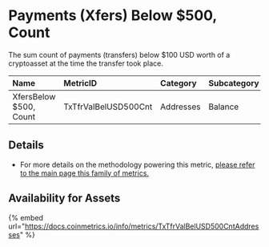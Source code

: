 # Payments \(Xfers\) Below $500, Count

The sum count of payments \(transfers\) below $100 USD worth of a cryptoasset at the time the transfer took place. 

| Name | MetricID | Category | Subcategory | Type | Unit | Interval |
| :--- | :--- | :--- | :--- | :--- | :--- | :--- |
| XfersBelow $500, Count | TxTfrValBelUSD500Cnt | Addresses | Balance | Sum | Addresses | 1 day |

## Details

* For more details on the methodology powering this metric, [please refer to the main page this family of metrics. ](./)

## Availability for Assets

{% embed url="https://docs.coinmetrics.io/info/metrics/TxTfrValBelUSD500CntAddresses" %}







